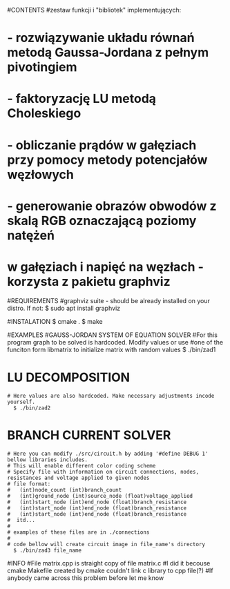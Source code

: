 #CONTENTS
  #zestaw funkcji i "bibliotek" implementujących:
  #  - rozwiązywanie układu równań metodą Gaussa-Jordana z pełnym pivotingiem
  #  - faktoryzację LU metodą Choleskiego
  #  - obliczanie prądów w gałęziach przy pomocy metody potencjałów węzłowych
  #  - generowanie obrazów obwodów z skalą RGB oznaczającą poziomy natężeń
  #    w gałęziach i napięć na węzłach - korzysta z pakietu graphviz


#REQUIREMENTS
    #graphviz suite - should be already installed on your distro. If not:
      $ sudo apt install graphviz


#INSTALATION
      $ cmake .
      $ make


#EXAMPLES
  #GAUSS-JORDAN SYSTEM OF EQUATION SOLVER
    #For this program graph to be solved is hardcoded. Modify values or use
    #one of the funciton form libmatrix to initialize matrix with random values
      $ ./bin/zad1


  # LU DECOMPOSITION
    # Here values are also hardcoded. Make necessary adjustments incode yourself.
      $ ./bin/zad2


  # BRANCH CURRENT SOLVER
    # Here you can modify ./src/circuit.h by adding '#define DEBUG 1' bellow libraries includes.
    # This will enable different color coding scheme
    # Specify file with information on circuit connections, nodes, resistances and voltage applied to given nodes
    # file format:
    #   (int)node_count (int)branch_count
    #   (int)ground_node (int)source_node (float)voltage_applied
    #   (int)start_node (int)end_node (float)branch_resistance
    #   (int)start_node (int)end_node (float)branch_resistance
    #   (int)start_node (int)end_node (float)branch_resistance
    #  itd...
    # 
    # examples of these files are in ./connections
    # 
    # code bellow will create circuit image in file_name's directory
      $ ./bin/zad3 file_name




#INFO
  #File matrix.cpp is straight copy of file matrix.c
  #I did it becouse cmake Makefile created by cmake couldn't link c library to cpp file(?)
  #If anybody came across this problem before let me know
